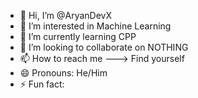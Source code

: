 - 👋 Hi, I’m @AryanDevX
- 👀 I’m interested in Machine Learning
- 🌱 I’m currently learning CPP
- 💞️ I’m looking to collaborate on NOTHING
- 📫 How to reach me ---> Find yourself
- 😄 Pronouns: He/Him
- ⚡ Fun fact: 

<!---
AryanDevX/AryanDevX is a ✨ special ✨ repository because its `README.md` (this file) appears on your GitHub profile.
You can click the Preview link to take a look at your changes.
--->
